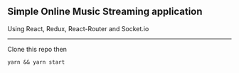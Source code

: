 Simple Online Music Streaming application
--
Using React, Redux, React-Router and Socket.io

---

Clone this repo then

`yarn && yarn start`